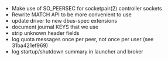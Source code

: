 * Make use of SO_PEERSEC for socketpair(2) controller sockets
* Rewrite MATCH API to be more convenient to use
* update driver to new dbus-spec extensions
* document journal KEYS that we use
* strip unknown header fields
* log quota messages once per peer, not once per user (see 31ba421ef969)
* log startup/shutdown summary in launcher and broker